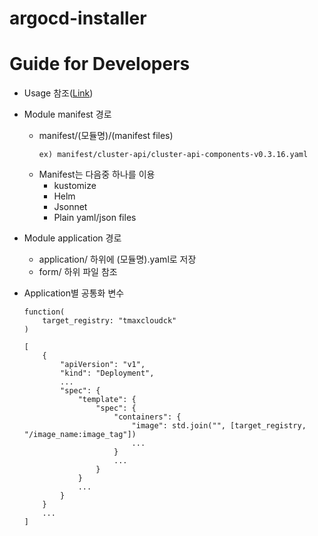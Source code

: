 # argocd-installer

# Guide for Developers

- Usage 참조([Link](https://docs.google.com/presentation/d/1vNm_wXgFcz8VW4_dZ11GOqYZBmyWuDKk/edit?usp=sharing&ouid=100684186425061538512&rtpof=true&sd=true))

- Module manifest 경로
    - manifest/(모듈명)/(manifest files)
        ```
        ex) manifest/cluster-api/cluster-api-components-v0.3.16.yaml
        ```
    - Manifest는 다음중 하나를 이용
        - kustomize
        - Helm
        - Jsonnet
        - Plain yaml/json files

- Module application 경로
    - application/ 하위에 (모듈명).yaml로 저장
    - form/ 하위 파일 참조

- Application별 공통화 변수
    ```
    function(
        target_registry: "tmaxcloudck"
    )

    [
        {
            "apiVersion": "v1",
            "kind": "Deployment",
            ...
            "spec": {
                "template": {
                    "spec": {
                        "containers": {
                            "image": std.join("", [target_registry, "/image_name:image_tag"])
                            ...
                        }
                        ...
                    }
                }
                ...
            }
        }
        ...
    ]
    ```